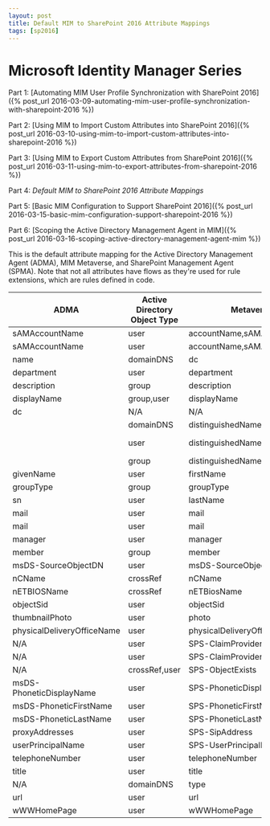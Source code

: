 ```yaml
---
layout: post
title: Default MIM to SharePoint 2016 Attribute Mappings
tags: [sp2016]
---
```


# Microsoft Identity Manager Series

Part 1: [Automating MIM User Profile Synchronization with SharePoint 2016]({% post_url 2016-03-09-automating-mim-user-profile-synchronization-with-sharepoint-2016 %})

Part 2: [Using MIM to Import Custom Attributes into SharePoint 2016]({% post_url 2016-03-10-using-mim-to-import-custom-attributes-into-sharepoint-2016 %})

Part 3: [Using MIM to Export Custom Attributes from SharePoint 2016]({% post_url 2016-03-11-using-mim-to-export-attributes-from-sharepoint-2016 %})

Part 4: _Default MIM to SharePoint 2016 Attribute Mappings_

Part 5: [Basic MIM Configuration to Support SharePoint 2016]({% post_url 2016-03-15-basic-mim-configuration-support-sharepoint-2016 %})

Part 6: [Scoping the Active Directory Management Agent in MIM]({% post_url 2016-03-16-scoping-active-directory-management-agent-mim %})

This is the default attribute mapping for the Active Directory Management Agent (ADMA), MIM Metaverse, and SharePoint Management Agent (SPMA). Note that not all attributes have flows as they're used for rule extensions, which are rules defined in code.

ADMA | Active Directory Object Type | Metaverse | Metaverse Object Type | SharePoint Object Type | SPMA
--- | --- | --- | --- | --- | ---
sAMAccountName|user|accountName,sAMAccountName|person|user|ProfileIdentifier,UserName
sAMAccountName|user|accountName,sAMAccountName|contact|contact|ProfileIdentifier
name|domainDNS|dc|domain|N/A|N/A
department|user|department|person|user|Department,SPS-Department
description|group|description|group|group|Description
displayName|group,user|displayName|contact,group,person|contact,group,user|PreferredName
dc|N/A|N/A|N/A|N/A|N/A
<dn>|domainDNS|distinguishedName|domain|N/A|N/A
<dn>|user|distinguishedName|contact,person|contact,user|PreferredName,ProfileIdentifier,SPS-DistinguishedName
<dn>|group|distinguishedName|group|group|PreferredName,ProfileIdentifier
givenName|user|firstName|person|user|FirstName
groupType|group|groupType|group|group|GroupName
sn|user|lastName|person|user|LastName
mail|user|mail|person|user|WorkEmail
mail|user|mail|group|group|MailNickName
manager|user|manager|person|user|Manager
member|group|member|group|group|Member
msDS-SourceObjectDN|user|msDS-SourceObjectDN|contact,person|contact,user|SPS-SourceObjectDN
nCName|crossRef|nCName|crossref|N/A|N/A
nETBIOSName|crossRef|nETBiosName|crossref|N/A|N/A
objectSid|user|objectSid|group,person|group,user|SID
thumbnailPhoto|user|photo|person|user|Picture
physicalDeliveryOfficeName|user|physicalDeliveryOfficeName|person|user|Office
N/A|user|SPS-ClaimProviderID|person|user|SPS-ClaimProviderID
N/A|user|SPS-ClaimProviderType|person|user|SPS-ClaimProviderType
N/A|crossRef,user|SPS-ObjectExists|contact,crossref,person|N/A|N/A
msDS-PhoneticDisplayName|user|SPS-PhoneticDisplayName|person|user|SPS-PhoneticDisplayName
msDS-PhoneticFirstName|user|SPS-PhoneticFirstName|person|user|SPS-PhoneticFirstName
msDS-PhoneticLastName|user|SPS-PhoneticLastName|person|user|SPS-PhoneticLastName
proxyAddresses|user|SPS-SipAddress|person|user|SPS-SipAddress
userPrincipalName|user|SPS-UserPrincipalName|person|user|SPS-UserPrincipalName
telephoneNumber|user|telephoneNumber|person|user|WorkPhone
title|user|title|person|user|SPS-JobTitle,Title
N/A|domainDNS|type|domain|N/A|N/A
url|user|url|group,person|group|Url
wWWHomePage|user|wWWHomePage|person|user|PublicSiteRedirect